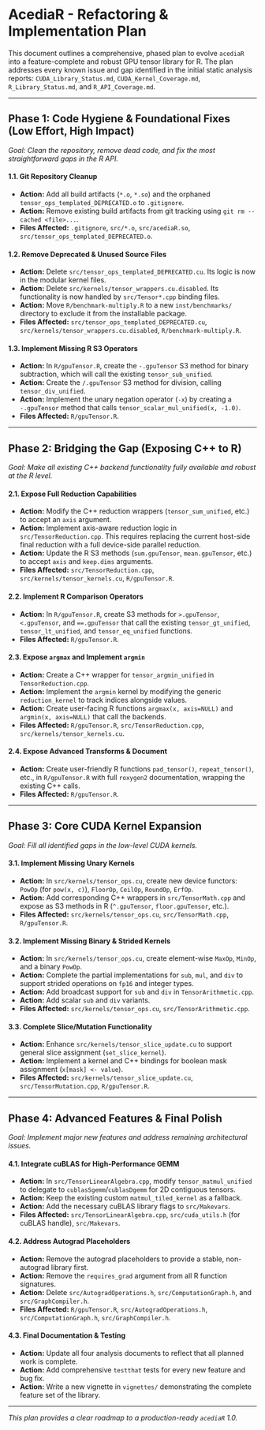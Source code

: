 # AcediaR - Refactoring & Implementation Plan

This document outlines a comprehensive, phased plan to evolve `acediaR` into a feature-complete and robust GPU tensor library for R. The plan addresses every known issue and gap identified in the initial static analysis reports: `CUDA_Library_Status.md`, `CUDA_Kernel_Coverage.md`, `R_Library_Status.md`, and `R_API_Coverage.md`.

---

## Phase 1: Code Hygiene & Foundational Fixes (Low Effort, High Impact)
*Goal: Clean the repository, remove dead code, and fix the most straightforward gaps in the R API.*

#### 1.1. Git Repository Cleanup
- **Action:** Add all build artifacts (`*.o`, `*.so`) and the orphaned `tensor_ops_templated_DEPRECATED.o` to `.gitignore`.
- **Action:** Remove existing build artifacts from git tracking using `git rm --cached <file>...`.
- **Files Affected:** `.gitignore`, `src/*.o`, `src/acediaR.so`, `src/tensor_ops_templated_DEPRECATED.o`.

#### 1.2. Remove Deprecated & Unused Source Files
- **Action:** Delete `src/tensor_ops_templated_DEPRECATED.cu`. Its logic is now in the modular kernel files.
- **Action:** Delete `src/kernels/tensor_wrappers.cu.disabled`. Its functionality is now handled by `src/Tensor*.cpp` binding files.
- **Action:** Move `R/benchmark-multiply.R` to a new `inst/benchmarks/` directory to exclude it from the installable package.
- **Files Affected:** `src/tensor_ops_templated_DEPRECATED.cu`, `src/kernels/tensor_wrappers.cu.disabled`, `R/benchmark-multiply.R`.

#### 1.3. Implement Missing R S3 Operators
- **Action:** In `R/gpuTensor.R`, create the `-.gpuTensor` S3 method for binary subtraction, which will call the existing `tensor_sub_unified`.
- **Action:** Create the `/.gpuTensor` S3 method for division, calling `tensor_div_unified`.
- **Action:** Implement the unary negation operator (`-x`) by creating a `-.gpuTensor` method that calls `tensor_scalar_mul_unified(x, -1.0)`.
- **Files Affected:** `R/gpuTensor.R`.

---

## Phase 2: Bridging the Gap (Exposing C++ to R)
*Goal: Make all existing C++ backend functionality fully available and robust at the R level.*

#### 2.1. Expose Full Reduction Capabilities
- **Action:** Modify the C++ reduction wrappers (`tensor_sum_unified`, etc.) to accept an `axis` argument.
- **Action:** Implement axis-aware reduction logic in `src/TensorReduction.cpp`. This requires replacing the current host-side final reduction with a full device-side parallel reduction.
- **Action:** Update the R S3 methods (`sum.gpuTensor`, `mean.gpuTensor`, etc.) to accept `axis` and `keep.dims` arguments.
- **Files Affected:** `src/TensorReduction.cpp`, `src/kernels/tensor_kernels.cu`, `R/gpuTensor.R`.

#### 2.2. Implement R Comparison Operators
- **Action:** In `R/gpuTensor.R`, create S3 methods for `>.gpuTensor`, `<.gpuTensor`, and `==.gpuTensor` that call the existing `tensor_gt_unified`, `tensor_lt_unified`, and `tensor_eq_unified` functions.
- **Files Affected:** `R/gpuTensor.R`.

#### 2.3. Expose `argmax` and Implement `argmin`
- **Action:** Create a C++ wrapper for `tensor_argmin_unified` in `TensorReduction.cpp`.
- **Action:** Implement the `argmin` kernel by modifying the generic `reduction_kernel` to track indices alongside values.
- **Action:** Create user-facing R functions `argmax(x, axis=NULL)` and `argmin(x, axis=NULL)` that call the backends.
- **Files Affected:** `R/gpuTensor.R`, `src/TensorReduction.cpp`, `src/kernels/tensor_kernels.cu`.

#### 2.4. Expose Advanced Transforms & Document
- **Action:** Create user-friendly R functions `pad_tensor()`, `repeat_tensor()`, etc., in `R/gpuTensor.R` with full `roxygen2` documentation, wrapping the existing C++ calls.
- **Files Affected:** `R/gpuTensor.R`.

---

## Phase 3: Core CUDA Kernel Expansion
*Goal: Fill all identified gaps in the low-level CUDA kernels.*

#### 3.1. Implement Missing Unary Kernels
- **Action:** In `src/kernels/tensor_ops.cu`, create new device functors: `PowOp` (for `pow(x, c)`), `FloorOp`, `CeilOp`, `RoundOp`, `ErfOp`.
- **Action:** Add corresponding C++ wrappers in `src/TensorMath.cpp` and expose as S3 methods in R (`^.gpuTensor`, `floor.gpuTensor`, etc.).
- **Files Affected:** `src/kernels/tensor_ops.cu`, `src/TensorMath.cpp`, `R/gpuTensor.R`.

#### 3.2. Implement Missing Binary & Strided Kernels
- **Action:** In `src/kernels/tensor_ops.cu`, create element-wise `MaxOp`, `MinOp`, and a binary `PowOp`.
- **Action:** Complete the partial implementations for `sub`, `mul`, and `div` to support strided operations on `fp16` and integer types.
- **Action:** Add broadcast support for `sub` and `div` in `TensorArithmetic.cpp`.
- **Action:** Add scalar `sub` and `div` variants.
- **Files Affected:** `src/kernels/tensor_ops.cu`, `src/TensorArithmetic.cpp`.

#### 3.3. Complete Slice/Mutation Functionality
- **Action:** Enhance `src/kernels/tensor_slice_update.cu` to support general slice assignment (`set_slice_kernel`).
- **Action:** Implement a kernel and C++ bindings for boolean mask assignment (`x[mask] <- value`).
- **Files Affected:** `src/kernels/tensor_slice_update.cu`, `src/TensorMutation.cpp`, `R/gpuTensor.R`.

---

## Phase 4: Advanced Features & Final Polish
*Goal: Implement major new features and address remaining architectural issues.*

#### 4.1. Integrate cuBLAS for High-Performance GEMM
- **Action:** In `src/TensorLinearAlgebra.cpp`, modify `tensor_matmul_unified` to delegate to `cublasSgemm`/`cublasDgemm` for 2D contiguous tensors.
- **Action:** Keep the existing custom `matmul_tiled_kernel` as a fallback.
- **Action:** Add the necessary cuBLAS library flags to `src/Makevars`.
- **Files Affected:** `src/TensorLinearAlgebra.cpp`, `src/cuda_utils.h` (for cuBLAS handle), `src/Makevars`.

#### 4.2. Address Autograd Placeholders
- **Action:** Remove the autograd placeholders to provide a stable, non-autograd library first.
- **Action:** Remove the `requires_grad` argument from all R function signatures.
- **Action:** Delete `src/AutogradOperations.h`, `src/ComputationGraph.h`, and `src/GraphCompiler.h`.
- **Files Affected:** `R/gpuTensor.R`, `src/AutogradOperations.h`, `src/ComputationGraph.h`, `src/GraphCompiler.h`.

#### 4.3. Final Documentation & Testing
- **Action:** Update all four analysis documents to reflect that all planned work is complete.
- **Action:** Add comprehensive `testthat` tests for every new feature and bug fix.
- **Action:** Write a new vignette in `vignettes/` demonstrating the complete feature set of the library.

---
_This plan provides a clear roadmap to a production-ready `acediaR` 1.0._ 